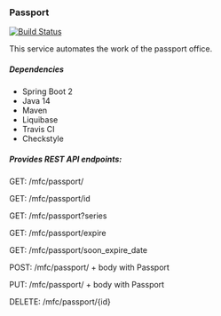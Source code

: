 ### Passport

[![Build Status](https://app.travis-ci.com/fortncom/job4j_passport.svg?branch=master)](https://app.travis-ci.com/fortncom/job4j_passport)

This service automates the work of the passport office. 

##### Dependencies

* Spring Boot 2
* Java 14
* Maven
* Liquibase
* Travis CI
* Checkstyle

##### Provides REST API endpoints:

GET: /mfc/passport/

GET: /mfc/passport/id

GET: /mfc/passport?series

GET: /mfc/passport/expire

GET: /mfc/passport/soon_expire_date

POST: /mfc/passport/ + body with Passport

PUT: /mfc/passport/ + body with Passport

DELETE: /mfc/passport/{id}